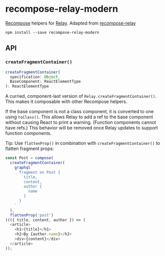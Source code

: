 recompose-relay-modern
======================


[Recompose](https://github.com/acdlite/recompose) helpers for [Relay](https://facebook.github.io/relay). Adapted from [recompose-relay](https://www.npmjs.com/package/recompose-relay)

```
npm install --save recompose-relay-modern
```

## API

### `createFragmentContainer()`

```js
createFragmentContainer(
  specification: Object,
  BaseComponent: ReactElementType
): ReactElementType
```

A curried, component-last version of `Relay.createFragmentContainer()`. This makes it composable with other Recompose helpers.

If the base component is not a class component, it is converted to one using `toClass()`. This allows Relay to add a ref to the base component without causing React to print a warning. (Function components cannot have refs.) This behavior will be removed once Relay updates to support function components.

Tip: Use `flattenProp()` in combination with `createFragmentContainer()` to flatten fragment props:

```js
const Post = compose(
  createFragmentContainer(
    graphql`
      fragment on Post {
        title,
        content,
        author {
          name
        }
      }
    `
  ),
  flattenProp('post')
)(({ title, content, author }) => (
  <article>
    <h1>{title}</h1>
    <h2>By {author.name}</h2>
    <div>{content}</div>
  </article>
));
```
